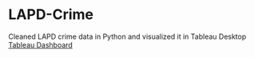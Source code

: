 # LAPD-Crime
Cleaned LAPD crime data in Python and visualized it in Tableau Desktop
[Tableau Dashboard](https://public.tableau.com/views/LAPDData_17130683790150/Dashboard1?:language=en-US&:sid=&:display_count=n&:origin=viz_share_link)

